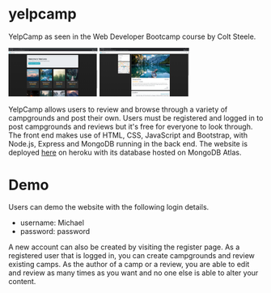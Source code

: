 # yelpcamp
YelpCamp as seen in the Web Developer Bootcamp course by Colt Steele.

<p float="left">
  <img src="https://github.com/r-haque/yelpcamp/blob/master/website-images/all-camps.png" height="25%" width="35%">
  <img src="https://github.com/r-haque/yelpcamp/blob/master/website-images/show-page.png" height="25%" width="35%">
</p>

<p>
YelpCamp allows users to review and browse through a variety of campgrounds and post their own. Users must be registered and logged in to post campgrounds and reviews but it's free for everyone to look through. The front end makes use of HTML, CSS, JavaScript and Bootstrap, with Node.js, Express and MongoDB running in the back end. The website is deployed <a href="https://yelpcamp-rhaque.herokuapp.com" target="__blank">here</a> on heroku with its database hosted on MongoDB Atlas.
</p>

<h1>Demo</h1>
<p>
  Users can demo the website with the following login details.
 
  <ul>
    <li>username: Michael</li>
    <li>password: password</li>
  </ul>
  
  A new account can also be created by visiting the register page. As a registered user that is logged in, you can create campgrounds and review existing camps. As the author of a camp or a review, you are able to edit and review as many times as you want and no one else is able to alter your content. 
</p>
